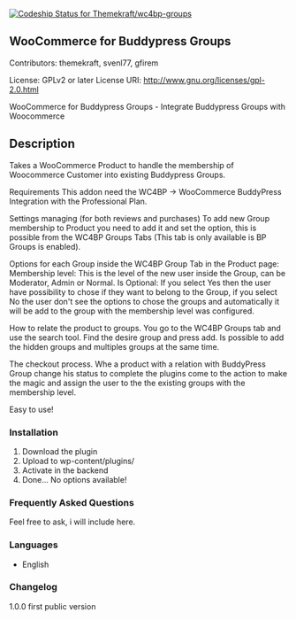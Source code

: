 [ ![Codeship Status for Themekraft/wc4bp-groups](https://app.codeship.com/projects/2b0f9ff0-7297-0136-a4f5-16905de121f2/status?branch=master)](https://app.codeship.com/projects/299450)

## WooCommerce for Buddypress Groups
Contributors: themekraft, svenl77, gfirem

License: GPLv2 or later
License URI: http://www.gnu.org/licenses/gpl-2.0.html

WooCommerce for Buddypress Groups - Integrate Buddypress Groups with Woocommerce

## Description

Takes a WooCommerce Product to handle the membership of Woocommerce Customer into existing Buddypress Groups.

Requirements
This addon need the WC4BP -> WooCommerce BuddyPress Integration with the Professional Plan.

Settings managing (for both reviews and purchases)
To add new Group membership to Product you need to add it and set the option, this is possible from the WC4BP Groups Tabs (This tab is only available is BP Groups is enabled).

Options for each Group inside the WC4BP Group Tab in the Product page:
Membership level: This is the level of the new user inside the Group, can be Moderator, Admin or Normal.
Is Optional: If you select Yes then the user have possibility to chose if they want to belong to the Group, if you select No the user don't see the options to chose the groups and automatically it will be add to the group with the membership level was configured.

How to relate the product to groups.
You go to the WC4BP Groups tab and use the search tool. Find the desire group and press add. Is possible to add the hidden groups and multiples groups at the same time.

The checkout process.
Whe a product with a relation with BuddyPress Group change his status to complete the plugins come to the action to make the magic and assign the user to the the existing groups with the membership level.

Easy to use!

### Installation
1. Download the plugin
2. Upload to wp-content/plugins/
3. Activate in the backend
4. Done... No options available!

### Frequently Asked Questions
Feel free to ask, i will include here.

### Languages
* English

### Changelog
1.0.0 first public version